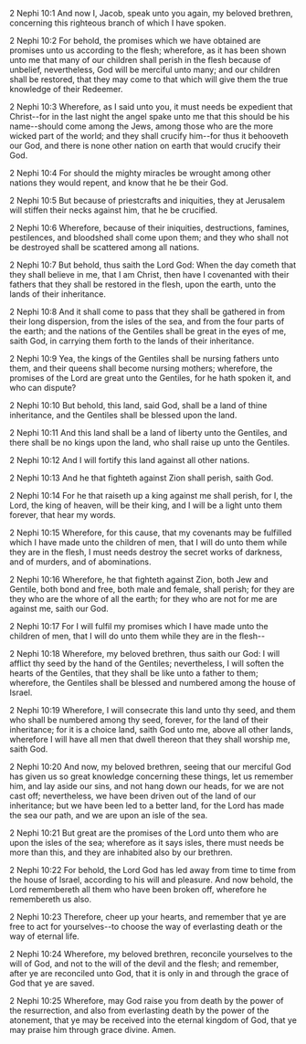 2 Nephi 10:1 And now I, Jacob, speak unto you again, my beloved
brethren, concerning this righteous branch of which I have spoken.

2 Nephi 10:2 For behold, the promises which we have obtained are
promises unto us according to the flesh; wherefore, as it has been shown
unto me that many of our children shall perish in the flesh because of
unbelief, nevertheless, God will be merciful unto many; and our children
shall be restored, that they may come to that which will give them the
true knowledge of their Redeemer.

2 Nephi 10:3 Wherefore, as I said unto you, it must needs be expedient
that Christ--for in the last night the angel spake unto me that this
should be his name--should come among the Jews, among those who are the
more wicked part of the world; and they shall crucify him--for thus it
behooveth our God, and there is none other nation on earth that would
crucify their God.

2 Nephi 10:4 For should the mighty miracles be wrought among other
nations they would repent, and know that he be their God.

2 Nephi 10:5 But because of priestcrafts and iniquities, they at
Jerusalem will stiffen their necks against him, that he be crucified.

2 Nephi 10:6 Wherefore, because of their iniquities, destructions,
famines, pestilences, and bloodshed shall come upon them; and they who
shall not be destroyed shall be scattered among all nations.

2 Nephi 10:7 But behold, thus saith the Lord God: When the day cometh
that they shall believe in me, that I am Christ, then have I covenanted
with their fathers that they shall be restored in the flesh, upon the
earth, unto the lands of their inheritance.

2 Nephi 10:8 And it shall come to pass that they shall be gathered in
from their long dispersion, from the isles of the sea, and from the four
parts of the earth; and the nations of the Gentiles shall be great in
the eyes of me, saith God, in carrying them forth to the lands of their
inheritance.

2 Nephi 10:9 Yea, the kings of the Gentiles shall be nursing fathers
unto them, and their queens shall become nursing mothers; wherefore, the
promises of the Lord are great unto the Gentiles, for he hath spoken it,
and who can dispute?

2 Nephi 10:10 But behold, this land, said God, shall be a land of thine
inheritance, and the Gentiles shall be blessed upon the land.

2 Nephi 10:11 And this land shall be a land of liberty unto the
Gentiles, and there shall be no kings upon the land, who shall raise up
unto the Gentiles.

2 Nephi 10:12 And I will fortify this land against all other nations.

2 Nephi 10:13 And he that fighteth against Zion shall perish, saith God.

2 Nephi 10:14 For he that raiseth up a king against me shall perish, for
I, the Lord, the king of heaven, will be their king, and I will be a
light unto them forever, that hear my words.

2 Nephi 10:15 Wherefore, for this cause, that my covenants may be
fulfilled which I have made unto the children of men, that I will do
unto them while they are in the flesh, I must needs destroy the secret
works of darkness, and of murders, and of abominations.

2 Nephi 10:16 Wherefore, he that fighteth against Zion, both Jew and
Gentile, both bond and free, both male and female, shall perish; for
they are they who are the whore of all the earth; for they who are not
for me are against me, saith our God.

2 Nephi 10:17 For I will fulfil my promises which I have made unto the
children of men, that I will do unto them while they are in the flesh--

2 Nephi 10:18 Wherefore, my beloved brethren, thus saith our God: I will
afflict thy seed by the hand of the Gentiles; nevertheless, I will
soften the hearts of the Gentiles, that they shall be like unto a father
to them; wherefore, the Gentiles shall be blessed and numbered among the
house of Israel.

2 Nephi 10:19 Wherefore, I will consecrate this land unto thy seed, and
them who shall be numbered among thy seed, forever, for the land of
their inheritance; for it is a choice land, saith God unto me, above all
other lands, wherefore I will have all men that dwell thereon that they
shall worship me, saith God.

2 Nephi 10:20 And now, my beloved brethren, seeing that our merciful God
has given us so great knowledge concerning these things, let us remember
him, and lay aside our sins, and not hang down our heads, for we are not
cast off; nevertheless, we have been driven out of the land of our
inheritance; but we have been led to a better land, for the Lord has
made the sea our path, and we are upon an isle of the sea.

2 Nephi 10:21 But great are the promises of the Lord unto them who are
upon the isles of the sea; wherefore as it says isles, there must needs
be more than this, and they are inhabited also by our brethren.

2 Nephi 10:22 For behold, the Lord God has led away from time to time
from the house of Israel, according to his will and pleasure. And now
behold, the Lord remembereth all them who have been broken off,
wherefore he remembereth us also.

2 Nephi 10:23 Therefore, cheer up your hearts, and remember that ye are
free to act for yourselves--to choose the way of everlasting death or
the way of eternal life.

2 Nephi 10:24 Wherefore, my beloved brethren, reconcile yourselves to
the will of God, and not to the will of the devil and the flesh; and
remember, after ye are reconciled unto God, that it is only in and
through the grace of God that ye are saved.

2 Nephi 10:25 Wherefore, may God raise you from death by the power of
the resurrection, and also from everlasting death by the power of the
atonement, that ye may be received into the eternal kingdom of God, that
ye may praise him through grace divine. Amen.
